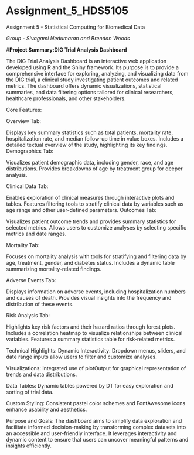 # Assignment_5_HDS5105

Assignment 5 - Statistical Computing for Biomedical Data

*Group - Sivagami Nedumaran and Brendan Woods*

#**Project Summary:DIG Trial Analysis Dashboard**

The DIG Trial Analysis Dashboard is an interactive web application developed using R and the Shiny framework. Its purpose is to provide a comprehensive interface for exploring, analyzing, and visualizing data from the DIG trial, a clinical study investigating patient outcomes and related metrics. The dashboard offers dynamic visualizations, statistical summaries, and data filtering options tailored for clinical researchers, healthcare professionals, and other stakeholders.

Core Features:

Overview Tab:

Displays key summary statistics such as total patients, mortality rate, hospitalization rate, and median follow-up time in value boxes.
Includes a detailed textual overview of the study, highlighting its key findings.
Demographics Tab:

Visualizes patient demographic data, including gender, race, and age distributions.
Provides breakdowns of age by treatment group for deeper analysis.

Clinical Data Tab:

Enables exploration of clinical measures through interactive plots and tables.
Features filtering tools to stratify clinical data by variables such as age range and other user-defined parameters.
Outcomes Tab:

Visualizes patient outcome trends and provides summary statistics for selected metrics.
Allows users to customize analyses by selecting specific metrics and date ranges.

Mortality Tab:

Focuses on mortality analysis with tools for stratifying and filtering data by age, treatment, gender, and diabetes status.
Includes a dynamic table summarizing mortality-related findings.

Adverse Events Tab:

Displays information on adverse events, including hospitalization numbers and causes of death.
Provides visual insights into the frequency and distribution of these events.

Risk Analysis Tab:

Highlights key risk factors and their hazard ratios through forest plots.
Includes a correlation heatmap to visualize relationships between clinical variables.
Features a summary statistics table for risk-related metrics.

Technical Highlights:
Dynamic Interactivity: Dropdown menus, sliders, and date range inputs allow users to filter and customize analyses.

Visualizations: Integrated use of plotOutput for graphical representation of trends and data distributions.

Data Tables: Dynamic tables powered by DT for easy exploration and sorting of trial data.

Custom Styling: Consistent pastel color schemes and FontAwesome icons enhance usability and aesthetics.

Purpose and Goals:
The dashboard aims to simplify data exploration and facilitate informed decision-making by transforming complex datasets into an accessible and user-friendly interface. It leverages interactivity and dynamic content to ensure that users can uncover meaningful patterns and insights efficiently.
